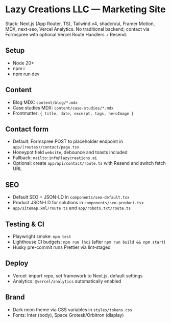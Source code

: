 # Lazy Creations LLC — Marketing Site

Stack: Next.js (App Router, TS), Tailwind v4, shadcn/ui, Framer Motion, MDX, next-seo, Vercel Analytics. No traditional backend; contact via Formspree with optional Vercel Route Handlers + Resend.

## Setup

- Node 20+
- npm i
- npm run dev

## Content

- Blog MDX: `content/blog/*.mdx`
- Case studies MDX: `content/case-studies/*.mdx`
- Frontmatter: `{ title, date, excerpt, tags, heroImage }`

## Contact form

- Default: Formspree POST to placeholder endpoint in `app/(routes)/contact/page.tsx`
- Honeypot field `website`, debounce and toasts included
- Fallback: `mailto:info@lazycreations.ai`
- Optional: create `app/api/contact/route.ts` with Resend and switch fetch URL

## SEO

- Default SEO + JSON-LD in `components/seo-default.tsx`
- Product JSON-LD for solutions in `components/seo-product.tsx`
- `app/sitemap.xml/route.ts` and `app/robots.txt/route.ts`

## Testing & CI

- Playwright smoke: `npm test`
- Lighthouse CI budgets: `npm run lhci` (after `npm run build && npm start`)
- Husky pre-commit runs Prettier via lint-staged

## Deploy

- Vercel: import repo, set framework to Next.js, default settings
- Analytics: `@vercel/analytics` automatically enabled

## Brand

- Dark neon theme via CSS variables in `styles/tokens.css`
- Fonts: Inter (body), Space Grotesk/Orbitron (display)
